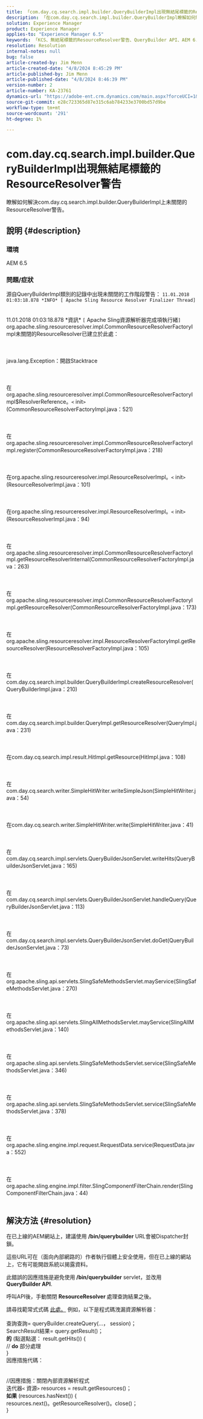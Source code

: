 ```yaml
---
title: 「com.day.cq.search.impl.builder.QueryBuilderImpl出現無結尾標籤的ResourceResolver警告」
description: 「在com.day.cq.search.impl.builder.QueryBuilderImpl瞭解如何解決無結尾標籤的ResourceResolver警告。」
solution: Experience Manager
product: Experience Manager
applies-to: "Experience Manager 6.5"
keywords: 「KCS、無結尾標籤的ResourceResolver警告、QueryBuilder API、AEM 6.5、Adobe Experience Manager 6.5、疑難排解、com.day.cq.search.impl.builder.QueryBuilderImpl」
resolution: Resolution
internal-notes: null
bug: false
article-created-by: Jim Menn
article-created-date: "4/8/2024 8:45:29 PM"
article-published-by: Jim Menn
article-published-date: "4/8/2024 8:46:39 PM"
version-number: 2
article-number: KA-23761
dynamics-url: "https://adobe-ent.crm.dynamics.com/main.aspx?forceUCI=1&pagetype=entityrecord&etn=knowledgearticle&id=a902a6e9-e8f5-ee11-a1fe-6045bd006268"
source-git-commit: e28c723365d87e315c6ab784233e3700bd57d9be
workflow-type: tm+mt
source-wordcount: '291'
ht-degree: 1%

---
```


# com.day.cq.search.impl.builder.QueryBuilderImpl出現無結尾標籤的ResourceResolver警告


瞭解如何解決com.day.cq.search.impl.builder.QueryBuilderImpl上未關閉的ResourceResolver警告。

## 說明 {#description}


### 環境

AEM 6.5

### 問題/症狀

源自QueryBuilderImpl類別的記錄中出現未關閉的工作階段警告： `11.01.2018 01:03:18.878 *INFO* [ Apache Sling Resource Resolver Finalizer Thread]`
<br><br><br>11.01.2018 01:03:18.878 \*資訊\* `[` Apache Sling資源解析器完成項執行緒`]`  org.apache.sling.resourceresolver.impl.CommonResourceResolverFactoryImpl未關閉的ResourceResolver已建立於此處： <br><br><br><br>java.lang.Exception：開啟Stacktrace<br><br><br><br>在org.apache.sling.resourceresolver.impl.CommonResourceResolverFactoryImpl$ResolverReference。`<` init`>` (CommonResourceResolverFactoryImpl.java：521)<br><br><br><br>在org.apache.sling.resourceresolver.impl.CommonResourceResolverFactoryImpl.register(CommonResourceResolverFactoryImpl.java：218)<br><br><br><br>在org.apache.sling.resourceresolver.impl.ResourceResolverImpl。`<` init`>` (ResourceResolverImpl.java：101)<br><br><br><br>在org.apache.sling.resourceresolver.impl.ResourceResolverImpl。`<` init`>` (ResourceResolverImpl.java：94)<br><br><br><br>在org.apache.sling.resourceresolver.impl.CommonResourceResolverFactoryImpl.getResourceResolverInternal(CommonResourceResolverFactoryImpl.java：263)<br><br><br><br>在org.apache.sling.resourceresolver.impl.CommonResourceResolverFactoryImpl.getResourceResolver(CommonResourceResolverFactoryImpl.java：173)<br><br><br><br>在org.apache.sling.resourceresolver.impl.ResourceResolverFactoryImpl.getResourceResolver(ResourceResolverFactoryImpl.java：105)<br><br><br><br>在com.day.cq.search.impl.builder.QueryBuilderImpl.createResourceResolver(QueryBuilderImpl.java：210)<br><br><br><br>在com.day.cq.search.impl.builder.QueryImpl.getResourceResolver(QueryImpl.java：231)<br><br><br><br>在com.day.cq.search.impl.result.HitImpl.getResource(HitImpl.java：108)<br><br><br><br>在com.day.cq.search.writer.SimpleHitWriter.writeSimpleJson(SimpleHitWriter.java：54)<br><br><br><br>在com.day.cq.search.writer.SimpleHitWriter.write(SimpleHitWriter.java：41)<br><br><br><br>在com.day.cq.search.impl.servlets.QueryBuilderJsonServlet.writeHits(QueryBuilderJsonServlet.java：165)<br><br><br><br>在com.day.cq.search.impl.servlets.QueryBuilderJsonServlet.handleQuery(QueryBuilderJsonServlet.java：113)<br><br><br><br>在com.day.cq.search.impl.servlets.QueryBuilderJsonServlet.doGet(QueryBuilderJsonServlet.java：73)<br><br><br><br>在org.apache.sling.api.servlets.SlingSafeMethodsServlet.mayService(SlingSafeMethodsServlet.java：270)<br><br><br><br>在org.apache.sling.api.servlets.SlingAllMethodsServlet.mayService(SlingAllMethodsServlet.java：140)<br><br><br><br>在org.apache.sling.api.servlets.SlingSafeMethodsServlet.service(SlingSafeMethodsServlet.java：346)<br><br><br><br>在org.apache.sling.api.servlets.SlingSafeMethodsServlet.service(SlingSafeMethodsServlet.java：378)<br><br><br><br>在org.apache.sling.engine.impl.request.RequestData.service(RequestData.java：552)<br><br><br><br>在org.apache.sling.engine.impl.filter.SlingComponentFilterChain.render(SlingComponentFilterChain.java：44)<br><br>

## 解決方法 {#resolution}


在已上線的AEM網站上，建議使用 <b>/bin/querybuilder</b> URL會被Dispatcher封鎖。

這些URL可在（面向內部網路的）作者執行個體上安全使用，但在已上線的網站上，它有可能開啟系統以揭露資料。

此錯誤的因應措施是避免使用<b> /bin/querybuilder</b> servlet，並改用 <b>QueryBuilder API</b>.

呼叫API後，手動關閉 <b>ResourceResolver </b>處理查詢結果之後。

請尋找範常式式碼 [此處。](https://github.com/Adobe-Consulting-Services/acs-aem-samples/blob/master/bundle/src/main/java/com/adobe/acs/samples/search/querybuilder/impl/SampleQueryBuilder.java#L195) 例如，以下是程式碼洩漏資源解析器：
<br> <br>查詢查詢= queryBuilder.createQuery(...， session)；<br>SearchResult結果= query.getResult()；<br><b>的</b> (點選點選： result.getHits()) {<br>// <b>do</b> 部分處理<br>}<br>
因應措施代碼：
<br> <br> <br>//因應措施：關閉內部資源解析程式<br>迭代器`<` 資源`>`  resources = result.getResources()；<br><b>如果</b> (resources.hasNext()) {<br>resources.next()。getResourceResolver()。close()；<br>}